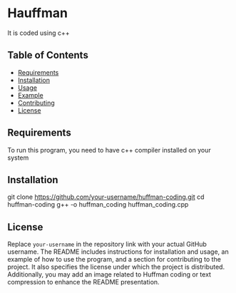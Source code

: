 # Hauffman
It is coded using c++

## Table of Contents

- [Requirements](#requirements)
- [Installation](#installation)
- [Usage](#usage)
- [Example](#example)
- [Contributing](#contributing)
- [License](#license)

## Requirements

To run this program, you need to have c++ compiler installed on your system

## Installation
git clone https://github.com/your-username/huffman-coding.git
cd huffman-coding
g++ -o huffman_coding huffman_coding.cpp

## License

Replace `your-username` in the repository link with your actual GitHub username. The README includes instructions for installation and usage, an example of how to use the program, and a section for contributing to the project. It also specifies the license under which the project is distributed. Additionally, you may add an image related to Huffman coding or text compression to enhance the README presentation.





